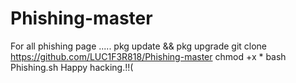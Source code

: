# Phishing-master
For all phishing page .....
pkg update && pkg upgrade
git clone https://github.com/LUC1F3R818/Phishing-master
chmod +x *
bash Phishing.sh
Happy hacking.!!(
